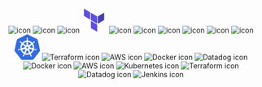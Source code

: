 <div align="center">
  <img src="https://techstack-generator.vercel.app/docker-icon.svg" alt="icon" width="50" height="50" />
  <img src="https://techstack-generator.vercel.app/aws-icon.svg" alt="icon" width="50" height="50" />
  <img src="https://techstack-generator.vercel.app/kubernetes-icon.svg" alt="icon" width="50" height="50" />
  <img src="https://raw.githubusercontent.com/devicons/devicon/master/icons/terraform/terraform-original.svg" alt="Terraform icon" width="50" height="50" />
  <img src="https://techstack-generator.vercel.app/datadog-icon.svg" alt="icon" width="50" height="50" />
  <img src="https://techstack-generator.vercel.app/python-icon.svg" alt="icon" width="50" height="50" />
  <img src="https://techstack-generator.vercel.app/ts-icon.svg" alt="icon" width="50" height="50" />
  <img src="https://techstack-generator.vercel.app/js-icon.svg" alt="icon" width="50" height="50" />
  <img src="https://techstack-generator.vercel.app/react-icon.svg" alt="icon" width="50" height="50" />
  <img src="https://techstack-generator.vercel.app/mysql-icon.svg" alt="icon" width="50" height="50" />
</div>

<div align="center">
  <img src="https://raw.githubusercontent.com/kubernetes/kubernetes/master/logo/logo.png" alt="Kubernetes icon" width="50" height="50" />
  <img src="https://www.terraform.io/assets/images/og-image-8b3e4f7d.png" alt="Terraform icon" width="50" height="50" />
  <img src="https://a0.awsstatic.com/libra-css/images/logos/aws_logo_smile_1200x630.png" alt="AWS icon" width="50" height="50" />
  <img src="https://www.docker.com/wp-content/uploads/2022/03/Moby-logo.png" alt="Docker icon" width="50" height="50" />
  <img src="https://www.datadoghq.com/static/images/dd_logo_70x75.png" alt="Datadog icon" width="50" height="50" />
</div>

<div align="center">
  <img src="https://techstack-generator.vercel.app/docker-icon.svg" alt="Docker icon" width="50" height="50" />
  <img src="https://techstack-generator.vercel.app/aws-icon.svg" alt="AWS icon" width="50" height="50" />
  <img src="https://techstack-generator.vercel.app/kubernetes-icon.svg" alt="Kubernetes icon" width="50" height="50" />
  <img src="https://techstack-generator.vercel.app/terraform-icon.svg" alt="Terraform icon" width="50" height="50" />
  <img src="https://techstack-generator.vercel.app/datadog-icon.svg" alt="Datadog icon" width="50" height="50" />
  <img src="https://techstack-generator.vercel.app/jenkins-icon.svg" alt="Jenkins icon" width="50" height="50" />
</div>

